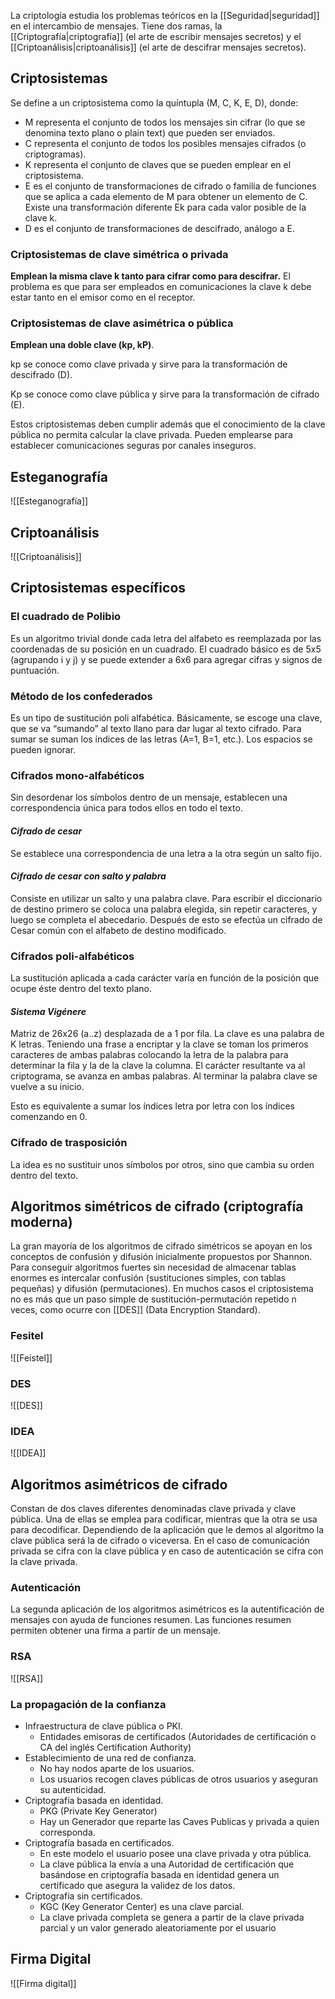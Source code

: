 La criptología estudia los problemas teóricos en la [[Seguridad|seguridad]] en el intercambio de mensajes. Tiene dos ramas, la [[Criptografía|criptografía]] (el arte de escribir mensajes secretos) y el [[Criptoanálisis|criptoanálisis]] (el arte de descifrar mensajes secretos).

## Criptosistemas
Se define a un criptosistema como la quíntupla (M, C, K, E, D), donde:

- M representa el conjunto de todos los mensajes sin cifrar (lo que se denomina texto plano o plain text) que pueden ser enviados.
- C representa el conjunto de todos los posibles mensajes cifrados (o criptogramas).
- K representa el conjunto de claves que se pueden emplear en el criptosistema.
- E es el conjunto de transformaciones de cifrado o familia de funciones que se aplica a cada elemento de M para obtener un elemento de C. Existe una transformación diferente Ek para cada valor posible de la clave k.
- D es el conjunto de transformaciones de descifrado, análogo a E.
  
### Criptosistemas de clave simétrica o privada
**Emplean la misma clave k tanto para cifrar como para descifrar.** El problema es que para ser empleados en comunicaciones la clave k debe estar tanto en el emisor como en el receptor.

### Criptosistemas de clave asimétrica o pública
**Emplean una doble clave (kp, kP)**.

kp se conoce como clave privada y sirve para la transformación de descifrado (D).

Kp se conoce como clave pública y sirve para la transformación de cifrado (E).

Estos criptosistemas deben cumplir además que el conocimiento de la clave pública no permita calcular la clave privada. Pueden emplearse para establecer comunicaciones seguras por canales inseguros.

## Esteganografía
![[Esteganografía]]

## Criptoanálisis
![[Criptoanálisis]]

## Criptosistemas específicos
### El cuadrado de Polibio
Es un algoritmo trivial donde cada letra del alfabeto es reemplazada por las coordenadas de su posición en un cuadrado. El cuadrado básico es de 5x5 (agrupando i y j) y se puede extender a 6x6 para agregar cifras y signos de puntuación.

### Método de los confederados
Es un tipo de sustitución poli alfabética. Básicamente, se escoge una clave, que se va “sumando” al texto llano para dar lugar al texto cifrado. Para sumar se suman los índices de las letras (A=1, B=1, etc.). Los espacios se pueden ignorar.

### Cifrados mono-alfabéticos
Sin desordenar los símbolos dentro de un mensaje, establecen una correspondencia única para todos ellos en todo el texto.

#### *Cifrado de cesar*	
Se establece una correspondencia de una letra a la otra según un salto fijo.

#### *Cifrado de cesar con salto y palabra*
Consiste en utilizar un salto y una palabra clave. Para escribir el diccionario de destino primero se coloca una palabra elegida, sin repetir caracteres, y luego se completa el abecedario. Después de esto se efectúa un cifrado de Cesar común con el alfabeto de destino modificado.

### Cifrados poli-alfabéticos
La sustitución aplicada a cada carácter varía en función de la posición que ocupe éste dentro del texto plano. 

#### *Sistema Vigénere*
Matriz de 26x26 (a..z) desplazada de a 1 por fila. La clave es una palabra de K letras. Teniendo una frase a encriptar y la clave se toman los primeros caracteres de ambas palabras colocando la letra de la palabra para determinar la fila y la de la clave la columna. El carácter resultante va al criptograma, se avanza en ambas palabras. Al terminar la palabra clave se vuelve a su inicio.

Esto es equivalente a sumar los índices letra por letra con los índices comenzando en 0.

### Cifrado de trasposición
La idea es no sustituir unos símbolos por otros, sino que cambia su orden dentro del texto.

## Algoritmos simétricos de cifrado (criptografía moderna)
La gran mayoría de los algoritmos de cifrado simétricos se apoyan en los conceptos de confusión y difusión inicialmente propuestos por Shannon. Para conseguir algoritmos fuertes sin necesidad de almacenar tablas enormes es intercalar confusión (sustituciones simples, con tablas pequeñas) y difusión (permutaciones). En muchos casos el criptosistema no es más que un paso simple de sustitución-permutación repetido n veces, como ocurre con [[DES]] (Data Encryption Standard).

### Fesitel
![[Feistel]]

### DES
![[DES]]

### IDEA
![[IDEA]]

## Algoritmos asimétricos de cifrado
Constan de dos claves diferentes denominadas clave privada y clave pública. Una de ellas se emplea para codificar, mientras que la otra se usa para decodificar. Dependiendo de la aplicación que le demos al algoritmo la clave pública será la de cifrado o viceversa. En el caso de comunicación privada se cifra con la clave pública y en caso de autenticación se cifra con la clave privada.

### Autenticación
La segunda aplicación de los algoritmos asimétricos es la autentificación de mensajes con ayuda de funciones resumen. Las funciones resumen permiten obtener una firma a partir de un mensaje.

### RSA
![[RSA]]

### La propagación de la confianza
- Infraestructura de clave pública o PKI.
	- Entidades emisoras de certificados (Autoridades de certificación o CA del inglés Certification Authority)
- Establecimiento de una red de confianza.
	- No hay nodos aparte de los usuarios.
	- Los usuarios recogen claves públicas de otros usuarios y aseguran su autenticidad.
- Criptografía basada en identidad.
	- PKG (Private Key Generator)
	- Hay un Generador que reparte las Caves Publicas y privada a quien corresponda.
- Criptografía basada en certificados.
	- En este modelo el usuario posee una clave privada y otra pública.
	- La clave pública la envía a una Autoridad de certificación que basándose en criptografía basada en identidad genera un certificado que asegura la validez de los datos.
- Criptografía sin certificados.
	- KGC (Key Generator Center) es una clave parcial.
	- La clave privada completa se genera a partir de la clave privada parcial y un valor generado aleatoriamente por el usuario

## Firma Digital
![[Firma digital]]